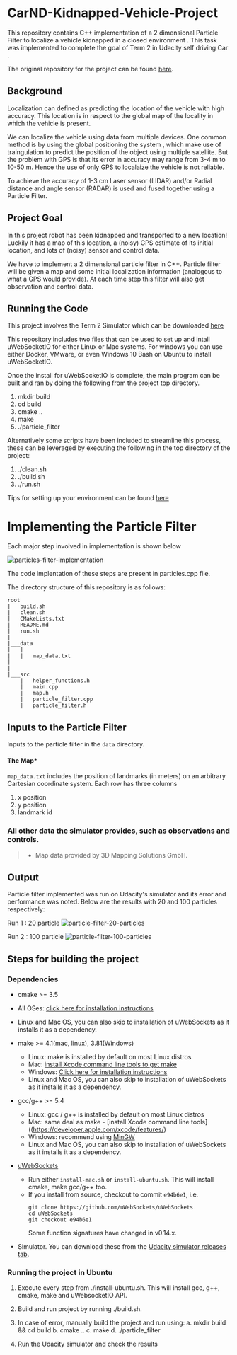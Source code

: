 # CarND-Kidnapped-Vehicle-Project

This repository contains C++ implementation of a 2 dimensional Particle Filter to localize a vehicle kidnapped in a closed environment . This task was implemented to complete the goal of Term 2 in Udacity self driving Car .

The original repository for the project can be found [here](https://github.com/udacity/CarND-Kidnapped-Vehicle-Project).

 
## Background

Localization can defined as predicting the location of the vehicle with high accuracy. This location is in respect to  the global map of the locality in which the vehicle is present.

We can localize the vehicle using data from multiple devices. One common method is by  using the global positioning the system , which make use of traingulation to predict the position of the object using multiple satellite. But the problem with GPS is that its error in accuracy may range from 3-4 m to 10-50 m. Hence the use of only GPS to localaize the vehicle is not reliable.

To achieve the accuracy of 1-3 cm  Laser sensor (LIDAR) and/or Radial distance and angle sensor (RADAR) is used and fused together using a Particle Filter.

## Project Goal

In this project robot has been kidnapped and transported to a new location! Luckily it has a map of this location, a (noisy) GPS estimate of its initial location, and lots of (noisy) sensor and control data.

We have to implement a 2 dimensional particle filter in C++. Particle filter will be given a map and some initial localization information (analogous to what a GPS would provide). At each time step this filter will also get observation and control data. 


## Running the Code

This project involves the Term 2 Simulator which can be downloaded [here](https://github.com/udacity/self-driving-car-sim/releases)

This repository includes two files that can be used to set up and intall uWebSocketIO for either Linux or Mac systems. For windows you can use either Docker, VMware, or even Windows 10 Bash on Ubuntu to install uWebSocketIO.

Once the install for uWebSocketIO is complete, the main program can be built and ran by doing the following from the project top directory.

1. mkdir build
2. cd build
3. cmake ..
4. make
5. ./particle_filter

Alternatively some scripts have been included to streamline this process, these can be leveraged by executing the following in the top directory of the project:

1. ./clean.sh
2. ./build.sh
3. ./run.sh

Tips for setting up your environment can be found [here](https://classroom.udacity.com/nanodegrees/nd013/parts/40f38239-66b6-46ec-ae68-03afd8a601c8/modules/0949fca6-b379-42af-a919-ee50aa304e6a/lessons/f758c44c-5e40-4e01-93b5-1a82aa4e044f/concepts/23d376c7-0195-4276-bdf0-e02f1f3c665d)


# Implementing the Particle Filter

Each major step involved in implementation is shown below 

![particles-filter-implementation](https://github.com/singh-atul/CarND-Kidnapped-Vehicle-Project-master/blob/master/image-resources/initialization.png)


The code implentation of these steps are present in particles.cpp file.


The directory structure of this repository is as follows:

```
root
|   build.sh
|   clean.sh
|   CMakeLists.txt
|   README.md
|   run.sh
|
|___data
|   |   
|   |   map_data.txt
|   
|   
|___src
    |   helper_functions.h
    |   main.cpp
    |   map.h
    |   particle_filter.cpp
    |   particle_filter.h
```

## Inputs to the Particle Filter
Inputs to the particle filter in the `data` directory. 

#### The Map*
`map_data.txt` includes the position of landmarks (in meters) on an arbitrary Cartesian coordinate system. Each row has three columns
1. x position
2. y position
3. landmark id

### All other data the simulator provides, such as observations and controls.

> * Map data provided by 3D Mapping Solutions GmbH.

## Output
Particle filter implemented was run on Udacity's simulator and its error and performance was noted. Below are the results with 20 and 100 particles respectively:

Run 1 : 20 particle
![particle-filter-20-particles](https://github.com/singh-atul/CarND-Kidnapped-Vehicle-Project-master/blob/master/image-resources/20particle.png)


Run 2 : 100 particle
![particle-filter-100-particles](https://github.com/singh-atul/CarND-Kidnapped-Vehicle-Project-master/blob/master/image-resources/100particle.png)
####


## Steps for building the project

### Dependencies

* cmake >= 3.5
 * All OSes: [click here for installation instructions](https://cmake.org/install/)
 * Linux and Mac OS, you can also skip to installation of uWebSockets as it installs it as a dependency.
 
* make >= 4.1(mac, linux), 3.81(Windows)
  * Linux: make is installed by default on most Linux distros
  * Mac: [install Xcode command line tools to get make](https://developer.apple.com/xcode/features/)
  * Windows: [Click here for installation instructions](http://gnuwin32.sourceforge.net/packages/make.htm)
  * Linux and Mac OS, you can also skip to installation of uWebSockets as it installs it as a dependency.
  
* gcc/g++ >= 5.4
  * Linux: gcc / g++ is installed by default on most Linux distros
  * Mac: same deal as make - [install Xcode command line tools]((https://developer.apple.com/xcode/features/)
  * Windows: recommend using [MinGW](http://www.mingw.org/)
  * Linux and Mac OS, you can also skip to installation of uWebSockets as it installs it as a dependency.
  
* [uWebSockets](https://github.com/uWebSockets/uWebSockets)
  * Run either `install-mac.sh` or `install-ubuntu.sh`. This will install cmake, make gcc/g++ too.
  * If you install from source, checkout to commit `e94b6e1`, i.e.
    ```
    git clone https://github.com/uWebSockets/uWebSockets 
    cd uWebSockets
    git checkout e94b6e1
    ```
    Some function signatures have changed in v0.14.x.

* Simulator. You can download these from the [Udacity simulator releases tab](https://github.com/udacity/self-driving-car-sim/releases).

### Running the project in Ubuntu

  1. Execute every step from ./install-ubuntu.sh. This will install gcc, g++, cmake, make and uWebsocketIO API.
  
  2. Build and run project by running ./build.sh.
  
  3. In case of error, manually build the project and run using:
    a. mkdir build && cd build
    b. cmake ..
    c. make
    d. ./particle_filter
    
  4. Run the Udacity simulator and check the results



